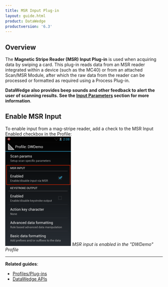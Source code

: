 ```yaml
---
title: MSR Input Plug-in
layout: guide.html
product: DataWedge
productversion: '6.3'
---
```


## Overview
The **Magnetic Stripe Reader (MSR) Input Plug-in** is used when acquiring data by swiping a card. This plug-in reads data from an MSR reader integrated within a device (such as the MC40) or from an attached Scan/MSR Module, after which the raw data from the reader can be processed or formatted as required using a Process Plug-in.

**DataWedge also provides beep sounds and other feedback to alert the user of scanning results. See the [Input Parameters](../decoders/#scanparams) section for more information**. 

## Enable MSR Input
To enable input from a mag-stripe reader, add a check to the MSR Input Enabled checkbox in the Profile:    
<img style="height:350px" src="msr_input.png"/>
_MSR input is enabled in the "DWDemo" Profile_
<br>

------

**Related guides**:

* [Profiles/Plug-ins](../../profiles)
* [DataWedge APIs](../../api) 

